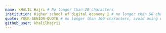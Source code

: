 ```yaml
---
name: kHALIL Hajri # No longer than 28 characters
institution: Higher school of digital economy 🚩 # no longer than 58 characters
quote: YOUR-SENIOR-QUOTE # no longer than 100 characters, avoid using quotes(") to guarantee the format remains the same.
github_user: khalilhajrii
---
```

